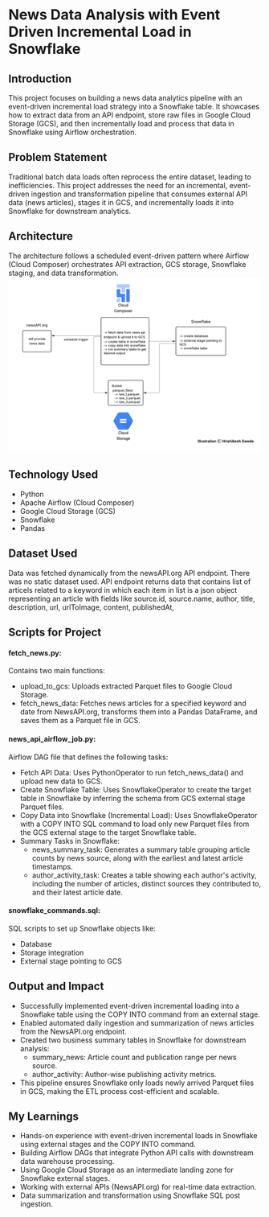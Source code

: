 # News Data Analysis with Event Driven Incremental Load in Snowflake

## Introduction
This project focuses on building a news data analytics pipeline with an event-driven incremental load strategy into a Snowflake table. It showcases how to extract data from an API endpoint, store raw files in Google Cloud Storage (GCS), and then incrementally load and process that data in Snowflake using Airflow orchestration.

## Problem Statement
Traditional batch data loads often reprocess the entire dataset, leading to inefficiencies. This project addresses the need for an incremental, event-driven ingestion and transformation pipeline that consumes external API data (news articles), stages it in GCS, and incrementally loads it into Snowflake for downstream analytics.

## Architecture
The architecture follows a scheduled event-driven pattern where Airflow (Cloud Composer) orchestrates API extraction, GCS storage, Snowflake staging, and data transformation.
![Project Architecture](News-Data-Analysis-With-Event-Driven-Incremental-Load-In-Snowflake-Table.png)

## Technology Used
- Python
- Apache Airflow (Cloud Composer)
- Google Cloud Storage (GCS)
- Snowflake
- Pandas

## Dataset Used
Data was fetched dynamically from the newsAPI.org API endpoint. There was no static dataset used. API endpoint returns data that contains list of articels related to a keyword in which each item in list is a json object representing an article with fields like source.id, source.name, author, title, description, url, urlToImage, content, publishedAt,

## Scripts for Project
#### fetch_news.py:
Contains two main functions:
- upload_to_gcs: Uploads extracted Parquet files to Google Cloud Storage.
- fetch_news_data: Fetches news articles for a specified keyword and date from NewsAPI.org, transforms them into a Pandas DataFrame, and saves them as a Parquet file in GCS.

#### news_api_airflow_job.py:
Airflow DAG file that defines the following tasks:
- Fetch API Data: Uses PythonOperator to run fetch_news_data() and upload new data to GCS.
- Create Snowflake Table: Uses SnowflakeOperator to create the target table in Snowflake by inferring the schema from GCS external stage Parquet files.
- Copy Data into Snowflake (Incremental Load): Uses SnowflakeOperator with a COPY INTO SQL command to load only new Parquet files from the GCS external stage to the target Snowflake table.
- Summary Tasks in Snowflake:
  - news_summary_task: Generates a summary table grouping article counts by news source, along with the earliest and latest article timestamps.
  - author_activity_task: Creates a table showing each author's activity, including the number of articles, distinct sources they contributed to, and their latest article date.

#### snowflake_commands.sql:
SQL scripts to set up Snowflake objects like:
- Database 
- Storage integration
- External stage pointing to GCS

## Output and Impact
- Successfully implemented event-driven incremental loading into a Snowflake table using the COPY INTO command from an external stage.
- Enabled automated daily ingestion and summarization of news articles from the NewsAPI.org endpoint.
- Created two business summary tables in Snowflake for downstream analysis:
  - summary_news: Article count and publication range per news source.
  - author_activity: Author-wise publishing activity metrics.
- This pipeline ensures Snowflake only loads newly arrived Parquet files in GCS, making the ETL process cost-efficient and scalable.

## My Learnings
- Hands-on experience with event-driven incremental loads in Snowflake using external stages and the COPY INTO command.
- Building Airflow DAGs that integrate Python API calls with downstream data warehouse processing.
- Using Google Cloud Storage as an intermediate landing zone for Snowflake external stages.
- Working with external APIs (NewsAPI.org) for real-time data extraction.
- Data summarization and transformation using Snowflake SQL post ingestion.

